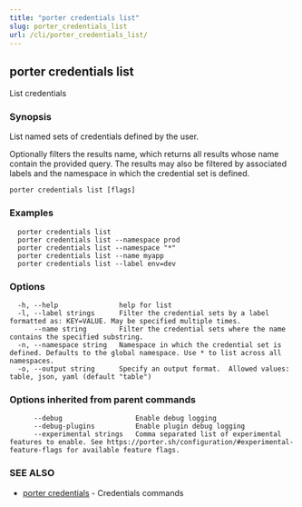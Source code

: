 ```yaml
---
title: "porter credentials list"
slug: porter_credentials_list
url: /cli/porter_credentials_list/
---
```

## porter credentials list

List credentials

### Synopsis

List named sets of credentials defined by the user.

Optionally filters the results name, which returns all results whose name contain the provided query.
The results may also be filtered by associated labels and the namespace in which the credential set is defined.

```
porter credentials list [flags]
```

### Examples

```
  porter credentials list
  porter credentials list --namespace prod
  porter credentials list --namespace "*"
  porter credentials list --name myapp
  porter credentials list --label env=dev
```

### Options

```
  -h, --help               help for list
  -l, --label strings      Filter the credential sets by a label formatted as: KEY=VALUE. May be specified multiple times.
      --name string        Filter the credential sets where the name contains the specified substring.
  -n, --namespace string   Namespace in which the credential set is defined. Defaults to the global namespace. Use * to list across all namespaces.
  -o, --output string      Specify an output format.  Allowed values: table, json, yaml (default "table")
```

### Options inherited from parent commands

```
      --debug                  Enable debug logging
      --debug-plugins          Enable plugin debug logging
      --experimental strings   Comma separated list of experimental features to enable. See https://porter.sh/configuration/#experimental-feature-flags for available feature flags.
```

### SEE ALSO

* [porter credentials](/cli/porter_credentials/)	 - Credentials commands


